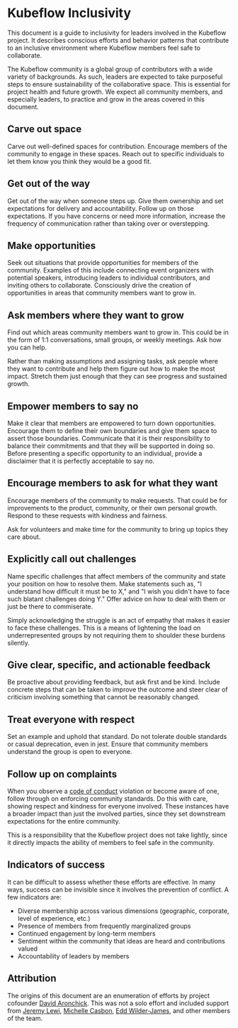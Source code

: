 # Kubeflow Inclusivity

This document is a guide to inclusivity for leaders involved in the Kubeflow
project. It describes conscious efforts and behavior patterns that contribute
to an inclusive environment where Kubeflow members feel safe to collaborate.

The Kubeflow community is a global group of contributors with a wide variety of
backgrounds. As such, leaders are expected to take purposeful steps to ensure
sustainability of the collaborative space. This is essential for project health
and future growth. We expect all community members, and especially leaders, to practice and grow in the areas covered in this document.  

## Carve out space

Carve out well-defined spaces for contribution. Encourage members of the
community to engage in these spaces. Reach out to specific individuals to let
them know you think they would be a good fit.

## Get out of the way

Get out of the way when someone steps up. Give them ownership and set
expectations for delivery and accountability. Follow up on those expectations.
If you have concerns or need more information, increase the frequency of
communication rather than taking over or overstepping.

## Make opportunities

Seek out situations that provide opportunities for members of the community.
Examples of this include connecting event organizers with potential speakers,
introducing leaders to individual contributors, and inviting others to
collaborate. Consciously drive the creation of opportunities in areas that
community members want to grow in.

## Ask members where they want to grow

Find out which areas community members want to grow in. This could be in the
form of 1:1 conversations, small groups, or weekly meetings. Ask how you can
help.

Rather than making assumptions and assigning tasks, ask people where they want
to contribute and help them figure out how to make the most impact. Stretch them
just enough that they can see progress and sustained growth.

## Empower members to say no

Make it clear that members are empowered to turn down opportunities. Encourage
them to define their own boundaries and give them space to assert those
boundaries. Communicate that it is their responsibility to balance their
commitments and that they will be supported in doing so. Before presenting a
specific opportunity to an individual, provide a disclaimer that it is
perfectly acceptable to say no.

## Encourage members to ask for what they want

Encourage members of the community to make requests. That could be for
improvements to the product, community, or their own personal growth. Respond
to these requests with kindness and fairness.

Ask for volunteers and make time for the community to bring up topics they care
about.

## Explicitly call out challenges

Name specific challenges that affect members of the community and state your
position on how to resolve them. Make statements such as, "I understand how
difficult it must be to X," and "I wish you didn't have to face such blatant
challenges doing Y." Offer advice on how to deal with them or just be there to
commiserate.

Simply acknowledging the struggle is an act of empathy that makes it easier to
face these challenges. This is a means of lightening the load on
underrepresented groups by not requiring them to shoulder these burdens
silently.

## Give clear, specific, and actionable feedback

Be proactive about providing feedback, but ask first and be kind. Include
concrete steps that can be taken to improve the outcome and steer clear of
criticism involving something that cannot be reasonably changed.

## Treat everyone with respect

Set an example and uphold that standard. Do not tolerate double standards or
casual deprecation, even in jest. Ensure that community members understand the
group is open to everyone.

## Follow up on complaints

When you observe a
[code of conduct](https://github.com/kubeflow/community/blob/master/CODE_OF_CONDUCT.md)
violation or become aware of one, follow through on enforcing community
standards. Do this with care, showing respect and kindness for everyone
involved. These instances have a broader impact than just the involved parties,
since they set downstream expectations for the entire community.

This is a responsibility that the Kubeflow project does not take lightly, since
it directly impacts the ability of members to feel safe in the community.

## Indicators of success

It can be difficult to assess whether these efforts are effective. In many ways,
success can be invisible since it involves the prevention of conflict. A few
indicators are:

* Diverse membership across various dimensions (geographic, corporate, level of
  experience, etc.)
* Presence of members from frequently marginalized groups
* Continued engagement by long-term members
* Sentiment within the community that ideas are heard and contributions valued
* Accountability of leaders by members

## Attribution

The origins of this document are an enumeration of efforts by project cofounder
[David Aronchick](https://github.com/aronchick). This was not a solo effort and
included support from [Jeremy Lewi](https://github.com/jlewi), [Michelle Casbon](https://github.com/texasmichelle),
[Edd Wilder-James](https://github.com/ewilderj), and other members of the team.



